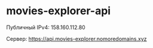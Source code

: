 # movies-explorer-api

Публичный IPv4: 158.160.112.80

Сервер: https://api.movies-explorer.nomoredomains.xyz

